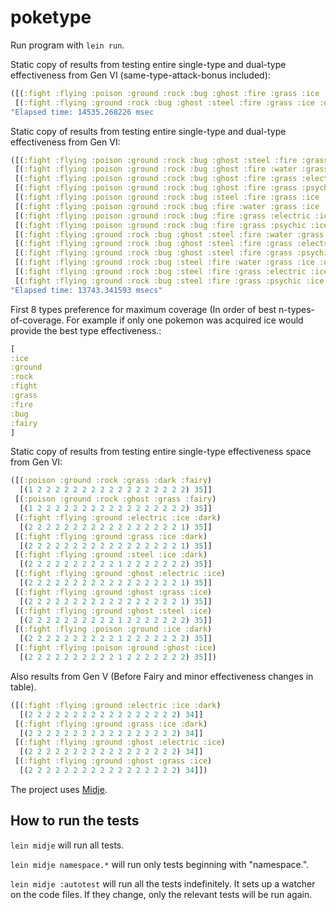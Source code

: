 # poketype

Run program with  `lein run`.

Static copy of results from testing entire single-type and dual-type effectiveness from Gen VI (same-type-attack-bonus included):
```clojure
([(:fight :flying :poison :ground :rock :bug :ghost :fire :grass :ice :dragon :fairy) 369.0]
 [(:fight :flying :ground :rock :bug :ghost :steel :fire :grass :ice :dragon :fairy) 369.0])
"Elapsed time: 14535.268226 msec
```

Static copy of results from testing entire single-type and dual-type effectiveness from Gen VI:

```clojure
([(:fight :flying :poison :ground :rock :bug :ghost :steel :fire :grass :ice :fairy) 338]
 [(:fight :flying :poison :ground :rock :bug :ghost :fire :water :grass :ice :fairy) 338]
 [(:fight :flying :poison :ground :rock :bug :ghost :fire :grass :electric :ice :fairy) 338]
 [(:fight :flying :poison :ground :rock :bug :ghost :fire :grass :psychic :ice :fairy) 338]
 [(:fight :flying :poison :ground :rock :bug :steel :fire :grass :ice :dark :fairy) 338]
 [(:fight :flying :poison :ground :rock :bug :fire :water :grass :ice :dark :fairy) 338]
 [(:fight :flying :poison :ground :rock :bug :fire :grass :electric :ice :dark :fairy) 338]
 [(:fight :flying :poison :ground :rock :bug :fire :grass :psychic :ice :dark :fairy) 338]
 [(:fight :flying :ground :rock :bug :ghost :steel :fire :water :grass :ice :fairy) 338]
 [(:fight :flying :ground :rock :bug :ghost :steel :fire :grass :electric :ice :fairy) 338]
 [(:fight :flying :ground :rock :bug :ghost :steel :fire :grass :psychic :ice :fairy) 338]
 [(:fight :flying :ground :rock :bug :steel :fire :water :grass :ice :dark :fairy) 338]
 [(:fight :flying :ground :rock :bug :steel :fire :grass :electric :ice :dark :fairy) 338]
 [(:fight :flying :ground :rock :bug :steel :fire :grass :psychic :ice :dark :fairy) 338])
"Elapsed time: 13743.341593 msecs"
```
First 8 types preference for maximum coverage (In order of best n-types-of-coverage. For example if only one pokemon was acquired ice would provide the best type effectiveness.:

```clojure
[
:ice
:ground
:rock
:fight
:grass
:fire
:bug
:fairy
]
```

Static copy of results from testing entire single-type effectiveness space from Gen VI:

```clojure
([(:poison :ground :rock :grass :dark :fairy)
  [(1 2 2 2 2 2 2 2 2 2 2 2 2 2 2 2 2 2) 35]]
 [(:poison :ground :rock :ghost :grass :fairy)
  [(1 2 2 2 2 2 2 2 2 2 2 2 2 2 2 2 2 2) 35]]
 [(:fight :flying :ground :electric :ice :dark)
  [(2 2 2 2 2 2 2 2 2 2 2 2 2 2 2 2 2 1) 35]]
 [(:fight :flying :ground :grass :ice :dark)
  [(2 2 2 2 2 2 2 2 2 2 2 2 2 2 2 2 2 1) 35]]
 [(:fight :flying :ground :steel :ice :dark)
  [(2 2 2 2 2 2 2 2 2 2 1 2 2 2 2 2 2 2) 35]]
 [(:fight :flying :ground :ghost :electric :ice)
  [(2 2 2 2 2 2 2 2 2 2 2 2 2 2 2 2 2 1) 35]]
 [(:fight :flying :ground :ghost :grass :ice)
  [(2 2 2 2 2 2 2 2 2 2 2 2 2 2 2 2 2 1) 35]]
 [(:fight :flying :ground :ghost :steel :ice)
  [(2 2 2 2 2 2 2 2 2 2 1 2 2 2 2 2 2 2) 35]]
 [(:fight :flying :poison :ground :ice :dark)
  [(2 2 2 2 2 2 2 2 2 2 1 2 2 2 2 2 2 2) 35]]
 [(:fight :flying :poison :ground :ghost :ice)
  [(2 2 2 2 2 2 2 2 2 2 1 2 2 2 2 2 2 2) 35]])
```

Also results from Gen V (Before Fairy and minor effectiveness changes in table).
```clojure
([(:fight :flying :ground :electric :ice :dark)
  [(2 2 2 2 2 2 2 2 2 2 2 2 2 2 2 2 2) 34]]
 [(:fight :flying :ground :grass :ice :dark)
  [(2 2 2 2 2 2 2 2 2 2 2 2 2 2 2 2 2) 34]]
 [(:fight :flying :ground :ghost :electric :ice)
  [(2 2 2 2 2 2 2 2 2 2 2 2 2 2 2 2 2) 34]]
 [(:fight :flying :ground :ghost :grass :ice)
  [(2 2 2 2 2 2 2 2 2 2 2 2 2 2 2 2 2) 34]])
```
The project uses [Midje](https://github.com/marick/Midje/).

## How to run the tests

`lein midje` will run all tests.

`lein midje namespace.*` will run only tests beginning with "namespace.".

`lein midje :autotest` will run all the tests indefinitely. It sets up a
watcher on the code files. If they change, only the relevant tests will be
run again.
